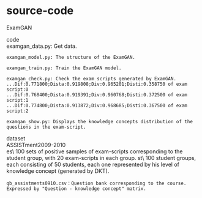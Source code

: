 # source-code
ExamGAN

code\
    examgan_data.py: Get data.
    
    examgan_model.py: The structure of the ExamGAN.
    
    examgan_train.py: Train the ExamGAN model.
    
    examgan_check.py: Check the exam scripts generated by ExamGAN.
	...Dif:0.771800;Dista:0.919808;Div:0.965201;Disti:0.358750 of exam script:0
	...Dif:0.768400;Dista:0.919391;Div:0.960768;Disti:0.372500 of exam script:1
	...Dif:0.774800;Dista:0.913872;Div:0.968685;Disti:0.367500 of exam script:2
	
    examgan_show.py: Displays the knowledge concepts distribution of the questions in the exam-script.

dataset\
    ASSISTment2009-2010\
       es\ 100 sets of positive samples of exam-scripts corresponding to the student group, with 20 exam-scripts in each group.
       st\ 100 student groups, each consisting of 50 students, each one represented by his level of knowledge concept (generated by DKT).
       
    qb_assistments0910.csv：Question bank corresponding to the course. Expressed by "Question - knowledge concept" matrix.




